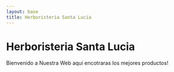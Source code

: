 ```yaml
---
layout: base
title: Herboristeria Santa Lucia
---
```


# Herboristeria Santa Lucia

Bienvenido a Nuestra Web aqui encotraras los mejores productos!

